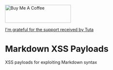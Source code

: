 <a href="https://www.buymeacoffee.com/cujanovic" target="_blank"><img src="https://cdn.buymeacoffee.com/buttons/v2/default-yellow.png" alt="Buy Me A Coffee" style="height: 60px !important;width: 217px !important;" ></a>

[I'm grateful for the support received by Tuta](https://tuta.com/)

# Markdown XSS Payloads
XSS payloads for exploiting Markdown syntax
